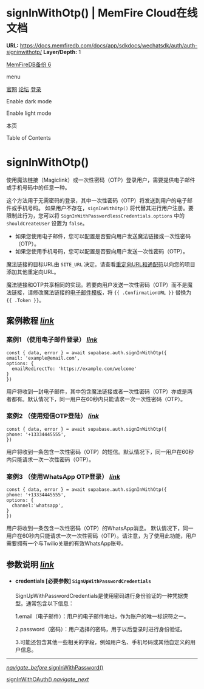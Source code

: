 # signInWithOtp() | MemFire Cloud在线文档

**URL:** https://docs.memfiredb.com/docs/app/sdkdocs/wechatsdk/auth/auth-signinwithotp/
**Layer/Depth:** 1

[MemFireDB备份 6](/)

menu

[官网](https://memfiredb.com/)
[论坛](https://community.memfiredb.com/)
[登录](https://cloud.memfiredb.com/auth/login)

Enable dark mode

Enable light mode

本页

Table of Contents

# signInWithOtp()

使用魔法链接（Magiclink）或一次性密码（OTP）登录用户，需要提供电子邮件或手机号码中的任意一种。

这个方法用于无需密码的登录，其中一次性密码（OTP）将发送到用户的电子邮件或手机号码。
如果用户不存在，`signInWithOtp()` 将代替其进行用户注册。要限制此行为，您可以将 `SignInWithPasswordlessCredentials.options` 中的 `shouldCreateUser` 设置为 `false`。

* 如果您使用电子邮件，您可以配置是否要向用户发送魔法链接或一次性密码（OTP）。
* 如果您使用手机号码，您可以配置是否要向用户发送一次性密码（OTP）。

魔法链接的目标URL由 `SITE_URL` 决定。请查看[重定向URL和通配符](/docs/app/development_guide/auth/auth/)以向您的项目添加其他重定向URL。

魔法链接和OTP共享相同的实现。若要向用户发送一次性密码（OTP）而不是魔法链接，请修改魔法链接的[电子邮件模板](https://memfiredb.com/)，将 `{{ .ConfirmationURL }}` 替换为 `{{ .Token }}`。

## 案例教程 [*link*](#%e6%a1%88%e4%be%8b%e6%95%99%e7%a8%8b)

### 案例1 （使用电子邮件登录） [*link*](#%e6%a1%88%e4%be%8b1-%e4%bd%bf%e7%94%a8%e7%94%b5%e5%ad%90%e9%82%ae%e4%bb%b6%e7%99%bb%e5%bd%95)

```
const { data, error } = await supabase.auth.signInWithOtp({
email: 'example@email.com',
options: {
  emailRedirectTo: 'https://example.com/welcome'
}
})
```

用户将收到一封电子邮件，其中包含魔法链接或者一次性密码（OTP）亦或是两者都有。默认情况下，同一用户在60秒内只能请求一次一次性密码（OTP）。

### 案例2 （使用短信OTP登陆） [*link*](#%e6%a1%88%e4%be%8b2-%e4%bd%bf%e7%94%a8%e7%9f%ad%e4%bf%a1otp%e7%99%bb%e9%99%86)

```
const { data, error } = await supabase.auth.signInWithOtp({
phone: '+13334445555',
})
```

用户将收到一条包含一次性密码（OTP）的短信。默认情况下，同一用户在60秒内只能请求一次一次性密码（OTP）。

### 案例3 （使用WhatsApp OTP登录） [*link*](#%e6%a1%88%e4%be%8b3-%e4%bd%bf%e7%94%a8whatsapp-otp%e7%99%bb%e5%bd%95)

```
const { data, error } = await supabase.auth.signInWithOtp({
phone: '+13334445555',
options: {
  channel:'whatsapp',
}
})
```

用户将收到一条包含一次性密码（OTP）的WhatsApp消息。
默认情况下，同一用户在60秒内只能请求一次一次性密码（OTP）。请注意，为了使用此功能，用户需要拥有一个与Twilio关联的有效WhatsApp账号。

## 参数说明 [*link*](#%e5%8f%82%e6%95%b0%e8%af%b4%e6%98%8e)

* #### credentials [必要参数] `SignUpWithPasswordCredentials`

  SignUpWithPasswordCredentials是使用密码进行身份验证的一种凭据类型。通常包含以下信息：

  1.email（电子邮件）：用户的电子邮件地址，作为账户的唯一标识符之一。

  2.password（密码）：用户选择的密码，用于以后登录时进行身份验证。

  3.可能还包含其他一些相关的字段，例如用户名、手机号码或其他自定义的用户信息。

---

[*navigate\_before* signInWithPassword()](/docs/app/sdkdocs/wechatsdk/auth/auth-signinwithpassword/)

[signInWithOAuth() *navigate\_next*](/docs/app/sdkdocs/wechatsdk/auth/auth-signinwithoauth/)